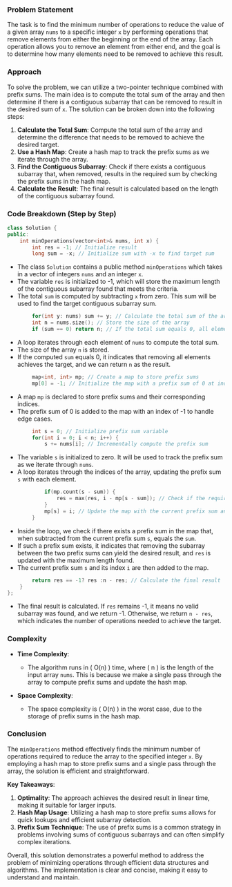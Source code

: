 ### Problem Statement

The task is to find the minimum number of operations to reduce the value of a given array `nums` to a specific integer `x` by performing operations that remove elements from either the beginning or the end of the array. Each operation allows you to remove an element from either end, and the goal is to determine how many elements need to be removed to achieve this result.

### Approach

To solve the problem, we can utilize a two-pointer technique combined with prefix sums. The main idea is to compute the total sum of the array and then determine if there is a contiguous subarray that can be removed to result in the desired sum of `x`. The solution can be broken down into the following steps:

1. **Calculate the Total Sum**: Compute the total sum of the array and determine the difference that needs to be removed to achieve the desired target.
2. **Use a Hash Map**: Create a hash map to track the prefix sums as we iterate through the array.
3. **Find the Contiguous Subarray**: Check if there exists a contiguous subarray that, when removed, results in the required sum by checking the prefix sums in the hash map.
4. **Calculate the Result**: The final result is calculated based on the length of the contiguous subarray found.

### Code Breakdown (Step by Step)

```cpp
class Solution {
public:
    int minOperations(vector<int>& nums, int x) {
        int res = -1; // Initialize result
        long sum = -x; // Initialize sum with -x to find target sum
```
- The class `Solution` contains a public method `minOperations` which takes in a vector of integers `nums` and an integer `x`.
- The variable `res` is initialized to -1, which will store the maximum length of the contiguous subarray found that meets the criteria.
- The total `sum` is computed by subtracting `x` from zero. This sum will be used to find the target contiguous subarray sum.

```cpp
        for(int y: nums) sum += y; // Calculate the total sum of the array
        int n = nums.size(); // Store the size of the array
        if (sum == 0) return n; // If the total sum equals 0, all elements must be removed
```
- A loop iterates through each element of `nums` to compute the total sum.
- The size of the array `n` is stored.
- If the computed `sum` equals 0, it indicates that removing all elements achieves the target, and we can return `n` as the result.

```cpp
        map<int, int> mp; // Create a map to store prefix sums
        mp[0] = -1; // Initialize the map with a prefix sum of 0 at index -1
```
- A map `mp` is declared to store prefix sums and their corresponding indices.
- The prefix sum of 0 is added to the map with an index of -1 to handle edge cases.

```cpp
        int s = 0; // Initialize prefix sum variable
        for(int i = 0; i < n; i++) {
            s += nums[i]; // Incrementally compute the prefix sum
```
- The variable `s` is initialized to zero. It will be used to track the prefix sum as we iterate through `nums`.
- A loop iterates through the indices of the array, updating the prefix sum `s` with each element.

```cpp
            if(mp.count(s - sum)) {
                res = max(res, i - mp[s - sum]); // Check if the required prefix exists
            }
            mp[s] = i; // Update the map with the current prefix sum and index
        }
```
- Inside the loop, we check if there exists a prefix sum in the map that, when subtracted from the current prefix sum `s`, equals the `sum`. 
- If such a prefix sum exists, it indicates that removing the subarray between the two prefix sums can yield the desired result, and `res` is updated with the maximum length found.
- The current prefix sum `s` and its index `i` are then added to the map.

```cpp
        return res == -1? res :n - res; // Calculate the final result
    }
};
```
- The final result is calculated. If `res` remains -1, it means no valid subarray was found, and we return -1. Otherwise, we return `n - res`, which indicates the number of operations needed to achieve the target.

### Complexity

- **Time Complexity**:
  - The algorithm runs in \( O(n) \) time, where \( n \) is the length of the input array `nums`. This is because we make a single pass through the array to compute prefix sums and update the hash map.

- **Space Complexity**:
  - The space complexity is \( O(n) \) in the worst case, due to the storage of prefix sums in the hash map.

### Conclusion

The `minOperations` method effectively finds the minimum number of operations required to reduce the array to the specified integer `x`. By employing a hash map to store prefix sums and a single pass through the array, the solution is efficient and straightforward.

**Key Takeaways**:
1. **Optimality**: The approach achieves the desired result in linear time, making it suitable for larger inputs.
2. **Hash Map Usage**: Utilizing a hash map to store prefix sums allows for quick lookups and efficient subarray detection.
3. **Prefix Sum Technique**: The use of prefix sums is a common strategy in problems involving sums of contiguous subarrays and can often simplify complex iterations.

Overall, this solution demonstrates a powerful method to address the problem of minimizing operations through efficient data structures and algorithms. The implementation is clear and concise, making it easy to understand and maintain.